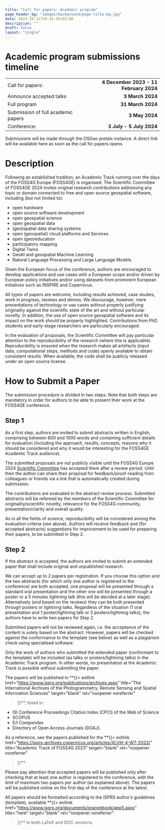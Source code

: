 ```yaml
---
title: "Call for papers: Academic program"
page_header_bg: "images/background/page-title-bg.jpg"
date: 2023-10-31T20:42:35+02:00
description: ""
draft: false
layout: "single"
---
```


# Academic program submissions timeline
|   |   |
|:--|-------:|
| Call for papers: | **4 December 2023 - 11 February 2024** |
| Announce accepted talks | **3 March 2024** |
| Full program | **31 March 2024** |
| Submission of full academic papers | **3 May 2024** |
| Conference: | **3 July - 5 July 2024** |

Submissions will be made through the OSGeo pretalx instance. A direct
link will be available here as soon as the call for papers opens.

# Description
Following an established tradition, an Academic Track running over the days of
the FOSS4G Europe (FOSS4GE) is organised. The Scientific Committee of
FOSS4GE 2024 invites original research contributions addressing any topic or
domain connected to free and open source geospatial software, including (but not
limited to):
- open hardware
- open source software development
- open geospatial science
- open geospatial data
- (geo)spatial data sharing systems
- open (geospatial) cloud platforms and Services
- open (geo)education
- participatory mapping
- Digital Twins
- GeoAI and geospatial Machine Learning
- Natural Language Processing and Large Language Models.

Given the European focus of the conference, authors are encouraged to develop
applications and use cases with a European scope and/or driven by European
policy initiatives and/or using datasets from prominent European initiatives
such as INSPIRE and Copernicus.

All types of papers are welcome, including results achieved, case studies,
work in progress, reviews and demos. We discourage, however, mere presentations
of technology or use cases without properly justifying originality against the
scientific state of the art and without particular novelty. In addition, the
use of open source geospatial software and its impact on the work should be
properly highlighted. Contributions from PhD students and early-stage researchers
are particularly encouraged.

In the evaluation of proposals, the Scientific Committee will pay particular
attention to the reproducibility of the research (where this is applicable).
Reproducibility is ensured when the research makes all artefacts (input data,
computational steps, methods and code) openly available to obtain consistent
results. When available, the code shall be publicly released under an open
source license.

# How to Submit a Paper
The submission procedure is divided in two steps. Note that both steps are
mandatory in order for authors to be able to present their work at the
FOSS4GE conference.

## Step 1
As a first step, authors are invited to submit abstracts written in English,
comprising between 800 and 1000 words and containing sufficient details for
evaluation (including the approach, results, concepts, reasons why it should be
considered and why it would be interesting for the FOSS4GE Academic Track
audience).

The submitted proposals are not publicly visible until the FOSS4G Europe 2024
[Scientific Committee]() has accepted them after a review period. Until then
the author can share their proposal for feedback/proof-reading from colleagues
or friends via a link that is automatically created during submission.

The contributions are evaluated in the abstract review process. Submitted
abstracts will be refereed by the members of the Scientific Committee for
originality/scientific novelty, relevance for the FOSS4G community,
presentation/clarity and overall quality.

As in all the fields of science, reproducibility will be considered among the
evaluation criteria (see above). Authors will receive feedback and
(for accepted abstracts) suggestions for improvement to be used for preparing
their papers, to be submitted in Step 2.

## Step 2
If the abstract is accepted, the authors are invited to submit an extended
paper that shall include original and unpublished research.

We can accept up to 2 papers per registration. If you choose this option and
the two abstracts (for which only one author is registered to the conference)
are both accepted, one proposal will be presented through a standard oral
presentation and the other one will be presented through a poster or a 5
minutes lightning talk (this will be decided at a later stage). Alternatively
(and based on the reviews) they can be both presented through posters or
lightning talks. Regardless of the situation (1 oral presentation and 1
poster/lightning talk or 2 posters/lightning talks), the authors have to write
two papers for Step 2.

Submitted papers will not be reviewed again, i.e. the acceptance of the content
is solely based on the abstract. However, papers will be checked against the
conformance to the template (see below) as well as a plagiarism check using
specialised software.

Only the work of authors who submitted the extended paper (conformant to the
template) will be included (as talks or posters/lightning talks) in the
Academic Track program. In other words, no presentation at the Academic Track
is possible without submitting the paper.

The papers will be published in
**{{<
    extlink href="https://www.isprs.org/publications/archives.aspx"
    title="The International Archives of the Photogrammetry, Remote Sensing and Spatial Information Sciences"
    target="blank" rel="noopener noreferrer"
>}}**, listed in:
- ISI Conference Proceedings Citation Index (CPCI) of the Web of Science
- SCOPUS
- E/I Compendex
- Directory of Open Access Journals (DOAJ).

As a reference, see the papers published for the
**{{<
    extlink href="https://isprs-archives.copernicus.org/articles/XLVIII-4-W7-2023/"
    title="Academic Track of FOSS4G 2023"
    target="blank" rel="noopener noreferrer"
>}}**.

Please pay attention that accepted papers will be published only after checking
that at least one author is registered to the conference, with the limit of
maximum two papers per author (as explained above). The papers will be
published online on the first day of the conference at the latest.

All papers should be formatted according to the ISPRS author’s guidelines
(template), available
**{{<
    extlink href="https://www.isprs.org/documents/orangebook/app5.aspx"
    title="here"
    target="blank" rel="noopener noreferrer"
>}}** in both LaTeX and DOC versions.
